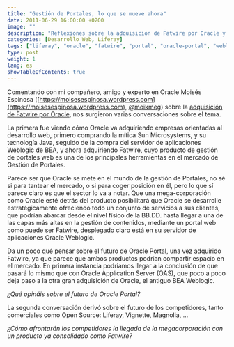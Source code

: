 ```yaml
---
title: "Gestión de Portales, lo que se mueve ahora"
date: 2011-06-29 16:00:00 +0200
image: ""
description: "Reflexiones sobre la adquisición de Fatwire por Oracle y su impacto en el mercado de gestión de portales."
categories: [Desarrollo Web, Liferay]
tags: ["liferay", "oracle", "fatwire", "portal", "oracle-portal", "weblogic", "oas", "java"]
type: post
weight: 1
lang: es
showTableOfContents: true
---
```


Comentando con mi compañero, amigo y experto en Oracle Moisés Espinosa ([https://moisesespinosa.wordpress.com](https://moisesespinosa.wordpress.com), [@moikmeg](http://twitter.com/#!/moikmeg)) sobre la [adquisición de Fatwire por Oracle](http://www.oracle.com/us/corporate/press/418753), nos surgieron varias conversaciones sobre el tema.

La primera fue viendo cómo Oracle va adquiriendo empresas orientadas al desarrollo web, primero comprando la mítica Sun Microsystems, y su tecnología Java, seguido de la compra del servidor de aplicaciones Weblogic de BEA, y ahora adquiriendo Fatwire, cuyo producto de gestión de portales web es una de los principales herramientas en el mercado de Gestión de Portales.

Parece ser que Oracle se mete en el mundo de la gestión de Portales, no sé si para tantear el mercado, o si para coger posición en él, pero lo que sí parece claro es que el sector lo va a notar. Que una mega-corporación como Oracle esté detrás del producto posibilitará que Oracle se desarrolle estratégicamente ofreciendo todo un conjunto de servicios a sus clientes, que podrían abarcar desde el nivel físico de la BB.DD. hasta llegar a una de las capas más altas en la gestión de contenidos, mediante un portal web como puede ser Fatwire, desplegado claro está en su servidor de aplicaciones Oracle Weblogic.

Da un poco qué pensar sobre el futuro de Oracle Portal, una vez adquirido Fatwire, ya que parece que ambos productos podrían compartir espacio en el mercado. En primera instancia podríamos llegar a la conclusión de que pasará lo mismo que con Oracle Application Server (OAS), que poco a poco deja paso a la otra gran adquisición de Oracle, el antiguo BEA Weblogic.

*¿Qué opináis sobre el futuro de Oracle Portal?*

La segunda conversación derivó sobre el futuro de los competidores, tanto comerciales como Open Source: Liferay, Vignette, Magnolia, ...

*¿Cómo afrontarán los competidores la llegada de la megacorporación con un producto ya consolidado como Fatwire?*
